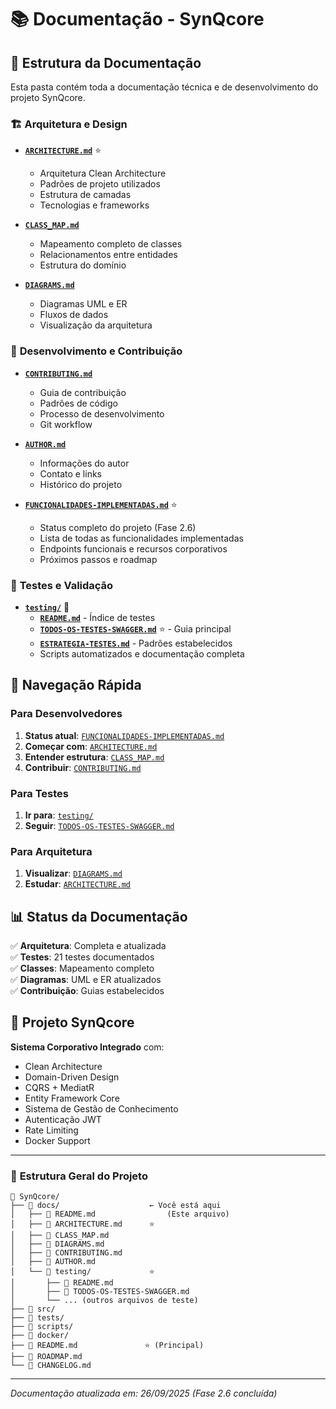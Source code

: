 # 📚 Documentação - SynQcore

## 📁 Estrutura da Documentação

Esta pasta contém toda a documentação técnica e de desenvolvimento do projeto SynQcore.

### 🏗️ **Arquitetura e Design**

- **[`ARCHITECTURE.md`](./ARCHITECTURE.md)** ⭐
  - Arquitetura Clean Architecture
  - Padrões de projeto utilizados
  - Estrutura de camadas
  - Tecnologias e frameworks

- **[`CLASS_MAP.md`](./CLASS_MAP.md)**
  - Mapeamento completo de classes
  - Relacionamentos entre entidades
  - Estrutura do domínio

- **[`DIAGRAMS.md`](./DIAGRAMS.md)**
  - Diagramas UML e ER
  - Fluxos de dados
  - Visualização da arquitetura

### 👥 **Desenvolvimento e Contribuição**

- **[`CONTRIBUTING.md`](./CONTRIBUTING.md)**
  - Guia de contribuição
  - Padrões de código
  - Processo de desenvolvimento
  - Git workflow

- **[`AUTHOR.md`](./AUTHOR.md)**
  - Informações do autor
  - Contato e links
  - Histórico do projeto

- **[`FUNCIONALIDADES-IMPLEMENTADAS.md`](./FUNCIONALIDADES-IMPLEMENTADAS.md)** ⭐
  - Status completo do projeto (Fase 2.6)
  - Lista de todas as funcionalidades implementadas
  - Endpoints funcionais e recursos corporativos
  - Próximos passos e roadmap

### 🧪 **Testes e Validação**

- **[`testing/`](./testing/)** 📂
  - **[`README.md`](./testing/README.md)** - Índice de testes
  - **[`TODOS-OS-TESTES-SWAGGER.md`](./testing/TODOS-OS-TESTES-SWAGGER.md)** ⭐ - Guia principal
  - **[`ESTRATEGIA-TESTES.md`](./testing/ESTRATEGIA-TESTES.md)** - Padrões estabelecidos
  - Scripts automatizados e documentação completa

## 🎯 **Navegação Rápida**

### **Para Desenvolvedores**
1. **Status atual**: [`FUNCIONALIDADES-IMPLEMENTADAS.md`](./FUNCIONALIDADES-IMPLEMENTADAS.md)
2. **Começar com**: [`ARCHITECTURE.md`](./ARCHITECTURE.md)
3. **Entender estrutura**: [`CLASS_MAP.md`](./CLASS_MAP.md)
4. **Contribuir**: [`CONTRIBUTING.md`](./CONTRIBUTING.md)

### **Para Testes**
1. **Ir para**: [`testing/`](./testing/)
2. **Seguir**: [`TODOS-OS-TESTES-SWAGGER.md`](./testing/TODOS-OS-TESTES-SWAGGER.md)

### **Para Arquitetura**
1. **Visualizar**: [`DIAGRAMS.md`](./DIAGRAMS.md)
2. **Estudar**: [`ARCHITECTURE.md`](./ARCHITECTURE.md)

## 📊 **Status da Documentação**

✅ **Arquitetura**: Completa e atualizada  
✅ **Testes**: 21 testes documentados  
✅ **Classes**: Mapeamento completo  
✅ **Diagramas**: UML e ER atualizados  
✅ **Contribuição**: Guias estabelecidos  

## 🚀 **Projeto SynQcore**

**Sistema Corporativo Integrado** com:
- Clean Architecture
- Domain-Driven Design
- CQRS + MediatR
- Entity Framework Core
- Sistema de Gestão de Conhecimento
- Autenticação JWT
- Rate Limiting
- Docker Support

---

### 📁 **Estrutura Geral do Projeto**

```
📁 SynQcore/
├── 📂 docs/                    ← Você está aqui
│   ├── 📄 README.md                (Este arquivo)
│   ├── 📄 ARCHITECTURE.md      ⭐
│   ├── 📄 CLASS_MAP.md
│   ├── 📄 DIAGRAMS.md
│   ├── 📄 CONTRIBUTING.md
│   ├── 📄 AUTHOR.md
│   └── 📂 testing/             ⭐
│       ├── 📄 README.md
│       ├── 📄 TODOS-OS-TESTES-SWAGGER.md
│       └── ... (outros arquivos de teste)
├── 📂 src/
├── 📂 tests/
├── 📂 scripts/
├── 📂 docker/
├── 📄 README.md               ⭐ (Principal)
├── 📄 ROADMAP.md
└── 📄 CHANGELOG.md
```

---
*Documentação atualizada em: 26/09/2025 (Fase 2.6 concluída)*